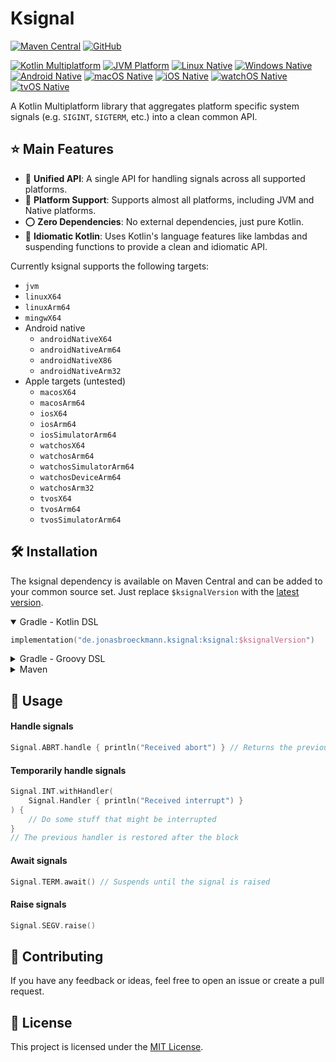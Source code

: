 # Ksignal

[![Maven Central][ksignal-maven-badge]][ksignal-maven]
[![GitHub][ksignal-license-badge]](LICENSE)

[![Kotlin Multiplatform][kotlin-multiplatform-badge]][kotlin-multiplatform]
[![JVM Platform][jvm-platform-badge]][kotlin-jvm]
[![Linux Native][linux-native-badge]][kotlin-native]
[![Windows Native][windows-native-badge]][kotlin-native]
[![Android Native][android-native-badge]][kotlin-native]
[![macOS Native][macos-native-badge]][kotlin-native]
[![iOS Native][ios-native-badge]][kotlin-native]
[![watchOS Native][watchos-native-badge]][kotlin-native]
[![tvOS Native][tvos-native-badge]][kotlin-native]

[//]: # ([![Linux X64 Platform][linux-x64-platform-badge]][kotlin-native])
[//]: # ([![Linux ARM64 Platform][linux-arm64-platform-badge]][kotlin-native])
[//]: # ([![MinGW X64 Platform][mingw-x64-platform-badge]][kotlin-native])
[//]: # ([![Android X64 Platform][android-x64-platform-badge]][kotlin-native])
[//]: # ([![Android ARM64 Platform][android-arm64-platform-badge]][kotlin-native])
[//]: # ([![Android X86 Platform][android-x86-platform-badge]][kotlin-native])
[//]: # ([![Android ARM32 Platform][android-arm32-platform-badge]][kotlin-native])
[//]: # ([![macOS X64 Platform][macos-x64-platform-badge]][kotlin-native])
[//]: # ([![macOS ARM64 Platform][macos-arm64-platform-badge]][kotlin-native])
[//]: # ([![iOS X64 Platform][ios-x64-platform-badge]][kotlin-native])
[//]: # ([![iOS ARM64 Platform][ios-arm64-platform-badge]][kotlin-native])
[//]: # ([![iOS Simulator ARM64 Platform][ios-simulator-arm64-platform-badge]][kotlin-native])
[//]: # ([![watchOS X64 Platform][watchos-x64-platform-badge]][kotlin-native])
[//]: # ([![watchOS ARM64 Platform][watchos-arm64-platform-badge]][kotlin-native])
[//]: # ([![watchOS Simulator ARM64 Platform][watchos-simulator-arm64-platform-badge]][kotlin-native])
[//]: # ([![watchOS Device ARM64 Platform][watchos-device-arm64-platform-badge]][kotlin-native])
[//]: # ([![watchOS ARM32 Platform][watchos-arm32-platform-badge]][kotlin-native])
[//]: # ([![tvOS X64 Platform][tvos-x64-platform-badge]][kotlin-native])
[//]: # ([![tvOS ARM64 Platform][tvos-arm64-platform-badge]][kotlin-native])
[//]: # ([![tvOS Simulator ARM64 Platform][tvos-simulator-arm64-platform-badge]][kotlin-native])

[ksignal-maven-badge]: https://img.shields.io/maven-central/v/de.jonasbroeckmann.ksignal/ksignal?label=Latest
[ksignal-license-badge]: https://img.shields.io/github/license/Jojo4GH/ksignal
[kotlin-multiplatform-badge]: https://img.shields.io/badge/Kotlin_Multiplatform-grey?logo=kotlin
[jvm-platform-badge]: https://img.shields.io/badge/Platform-JVM-4dbb5f
[linux-native-badge]: https://img.shields.io/badge/Native-Linux-e082f3
[windows-native-badge]: https://img.shields.io/badge/Native-Windows-e082f3
[android-native-badge]: https://img.shields.io/badge/Native-Android-e082f3
[macos-native-badge]: https://img.shields.io/badge/Native-macOS-e082f3
[ios-native-badge]: https://img.shields.io/badge/Native-iOS-e082f3
[watchos-native-badge]: https://img.shields.io/badge/Native-watchOS-e082f3
[tvos-native-badge]: https://img.shields.io/badge/Native-tvOS-e082f3
[linux-x64-platform-badge]: https://img.shields.io/badge/Native-Linux_X64-e082f3
[linux-arm64-platform-badge]: https://img.shields.io/badge/Native-Linux_ARM64-e082f3
[mingw-x64-platform-badge]: https://img.shields.io/badge/Native-MinGW_X64-e082f3
[android-x64-platform-badge]: https://img.shields.io/badge/Native-Android_X64-e082f3
[android-arm64-platform-badge]: https://img.shields.io/badge/Native-Android_ARM64-e082f3
[android-x86-platform-badge]: https://img.shields.io/badge/Native-Android_X86-e082f3
[android-arm32-platform-badge]: https://img.shields.io/badge/Native-Android_ARM32-e082f3
[macos-x64-platform-badge]: https://img.shields.io/badge/Native-macOS_X64-e082f3
[macos-arm64-platform-badge]: https://img.shields.io/badge/Native-macOS_ARM64-e082f3
[ios-x64-platform-badge]: https://img.shields.io/badge/Native-iOS_X64-e082f3
[ios-arm64-platform-badge]: https://img.shields.io/badge/Native-iOS_ARM64-e082f3
[ios-simulator-arm64-platform-badge]: https://img.shields.io/badge/Native-iOS_Simulator_ARM64-e082f3
[watchos-x64-platform-badge]: https://img.shields.io/badge/Native-watchOS_X64-e082f3
[watchos-arm64-platform-badge]: https://img.shields.io/badge/Native-watchOS_ARM64-e082f3
[watchos-simulator-arm64-platform-badge]: https://img.shields.io/badge/Native-watchOS_Simulator_ARM64-e082f3
[watchos-device-arm64-platform-badge]: https://img.shields.io/badge/Native-watchOS_Device_ARM64-e082f3
[watchos-arm32-platform-badge]: https://img.shields.io/badge/Native-watchOS_ARM32-e082f3
[tvos-x64-platform-badge]: https://img.shields.io/badge/Native-tvOS_X64-e082f3
[tvos-arm64-platform-badge]: https://img.shields.io/badge/Native-tvOS_ARM64-e082f3
[tvos-simulator-arm64-platform-badge]: https://img.shields.io/badge/Native-tvOS_Simulator_ARM64-e082f3

[ksignal-maven]: https://central.sonatype.com/artifact/de.jonasbroeckmann.ksignal/ksignal
[kotlin-multiplatform]: https://kotlinlang.org/docs/multiplatform.html
[kotlin-native]: https://kotlinlang.org/docs/native-overview.html
[kotlin-jvm]: https://kotlinlang.org/docs/jvm-get-started.html

A Kotlin Multiplatform library that aggregates platform specific system signals (e.g. `SIGINT`, `SIGTERM`, etc.) into a clean common API.

## ⭐️ Main Features

- 🔗 **Unified API**: A single API for handling signals across all supported platforms.
- 🚩 **Platform Support**: Supports almost all platforms, including JVM and Native platforms.
- ⭕ **Zero Dependencies**: No external dependencies, just pure Kotlin.
- 💎 **Idiomatic Kotlin**: Uses Kotlin's language features like lambdas and suspending functions to provide a clean and idiomatic API.

Currently ksignal supports the following targets:

- `jvm`
- `linuxX64`
- `linuxArm64`
- `mingwX64`
- Android native
  - `androidNativeX64`
  - `androidNativeArm64`
  - `androidNativeX86`
  - `androidNativeArm32`
- Apple targets (untested)
  - `macosX64`
  - `macosArm64`
  - `iosX64`
  - `iosArm64`
  - `iosSimulatorArm64`
  - `watchosX64`
  - `watchosArm64`
  - `watchosSimulatorArm64`
  - `watchosDeviceArm64`
  - `watchosArm32`
  - `tvosX64`
  - `tvosArm64`
  - `tvosSimulatorArm64`

## 🛠️ Installation

The ksignal dependency is available on Maven Central and can be added to your common source set.
Just replace `$ksignalVersion` with the [latest version](#ksignal).

<details open>
<summary>Gradle - Kotlin DSL</summary>

```kotlin
implementation("de.jonasbroeckmann.ksignal:ksignal:$ksignalVersion")
```
</details>

<details>
<summary>Gradle - Groovy DSL</summary>

```groovy
implementation "de.jonasbroeckmann.ksignal:ksignal:$ksignalVersion"
```
</details>

<details>
<summary>Maven</summary>

```xml
<dependencies>
    <dependency>
        <groupId>de.jonasbroeckmann.ksignal</groupId>
        <artifactId>ksignal</artifactId>
        <version>$ksignalVersion</version>
    </dependency>
</dependencies>
```
</details>

## 🚀 Usage

#### Handle signals

```kotlin
Signal.ABRT.handle { println("Received abort") } // Returns the previous handler
```

#### Temporarily handle signals

```kotlin
Signal.INT.withHandler(
    Signal.Handler { println("Received interrupt") }
) {
    // Do some stuff that might be interrupted
}
// The previous handler is restored after the block
```

#### Await signals

```kotlin
Signal.TERM.await() // Suspends until the signal is raised
```

#### Raise signals

```kotlin
Signal.SEGV.raise()
```

## 🚧 Contributing

If you have any feedback or ideas, feel free to open an issue or create a pull request.

## 📄 License

This project is licensed under the [MIT License](LICENSE).
